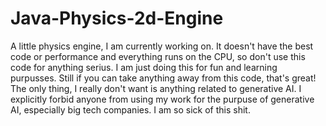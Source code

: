 # Java-Physics-2d-Engine
A little physics engine, I am currently working on. It doesn't have the best code or performance and everything runs on the CPU, so don't use this code for anything serius. I am just doing this for fun and learning purpusses. Still if you can take anything away from this code, that's great! The only thing, I really don't want is anything related to generative AI. I explicitly forbid anyone from using my work for the purpuse of generative AI, especially big tech companies. I am so sick of this shit.
